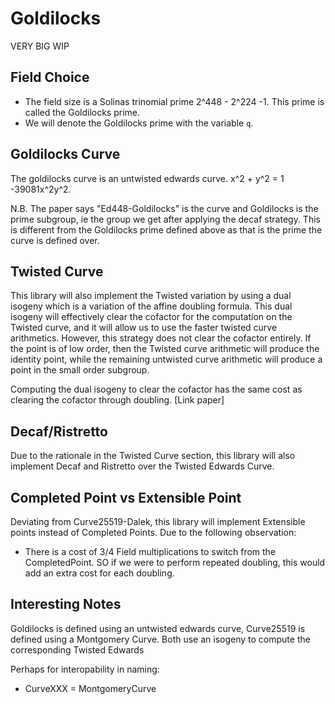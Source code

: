 # Goldilocks

VERY BIG WIP


## Field Choice

-  The field size is a Solinas trinomial prime 2^448 - 2^224 -1. This prime is called the Goldilocks prime.
- We will denote the Goldilocks prime with the variable `q`.

## Goldilocks Curve

The goldilocks curve is an untwisted edwards curve. x^2 + y^2 = 1 -39081x^2y^2.

N.B. The paper says "Ed448-Goldilocks" is the curve and Goldilocks is the prime subgroup, ie the group we get after applying the decaf strategy. This is different from the Goldilocks prime defined above 
as that is the prime the curve is defined over. 

## Twisted Curve

This library will also implement the Twisted variation by using a dual isogeny which is a variation of the affine doubling formula. This dual isogeny will effectively clear the cofactor for the computation on the Twisted curve, and it will allow us to use the faster twisted curve arithmetics. However, this strategy does not clear the cofactor entirely. If the point is of low order, then the Twisted curve arithmetic will produce the identity point, while the remaining untwisted curve arithmetic will produce a point in the small order subgroup.  

Computing the dual isogeny to clear the cofactor has the same cost as clearing the cofactor through doubling. [Link paper]

## Decaf/Ristretto

Due to the rationale in the Twisted Curve section, this library will also implement Decaf and Ristretto over the Twisted Edwards Curve.

## Completed Point vs Extensible Point

Deviating from Curve25519-Dalek, this library will implement Extensible points instead of Completed Points. Due to the following observation:

- There is a cost of 3/4 Field multiplications to switch from the CompletedPoint. SO if we were to perform repeated doubling, this would add an extra cost for each doubling.


## Interesting Notes


Goldilocks is defined using an untwisted edwards curve, Curve25519 is defined using a Montgomery Curve. Both use an isogeny to compute the corresponding Twisted Edwards  

Perhaps for interopability in naming:

- CurveXXX = MontgomeryCurve